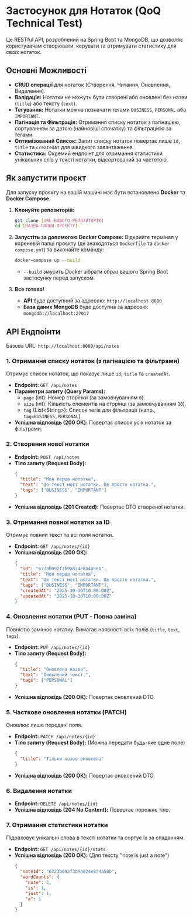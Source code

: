 # Застосунок для Нотаток (QoQ Technical Test)

Це RESTful API, розроблений на Spring Boot та MongoDB, що дозволяє користувачам створювати, керувати та отримувати статистику для своїх нотаток.


## Основні Можливості

* **CRUD операції** для нотаток (Створення, Читання, Оновлення, Видалення).
* **Валідація:** Нотатки не можуть бути створені або оновлені без назви (`title`) або тексту (`text`).
* **Тегування:** Нотатки можна позначати тегами `BUSINESS`, `PERSONAL` або `IMPORTANT`.
* **Пагінація та Фільтрація:** Отримання списку нотаток з пагінацією, сортуванням за датою (найновіші спочатку) та фільтрацією за тегами.
* **Оптимізований Список:** Запит списку нотаток повертає лише `id`, `title` та `createdAt` для швидкого завантаження.
* **Статистика:** Окремий ендпоінт для отримання статистики унікальних слів у тексті нотатки, відсортований за частотою.

## Як запустити проєкт

Для запуску проєкту на вашій машині має бути встановлено **Docker** та **Docker Compose**.

1.  **Клонуйте репозиторій:**

    ```sh
    git clone [URL-ВАШОГО-РЕПОЗИТОРІЮ]
    cd [НАЗВА-ПАПКИ-ПРОЄКТУ]
    ```

2.  **Запустіть за допомогою Docker Compose:**
    Відкрийте термінал у кореневій папці проєкту (де знаходяться `Dockerfile` та `docker-compose.yml`) та виконайте команду:

    ```sh
    docker-compose up --build
    ```

    * `--build` змусить Docker зібрати образ вашого Spring Boot застосунку перед запуском.

3.  **Все готово\!**

    * **API** буде доступний за адресою: `http://localhost:8080`
    * **База даних MongoDB** буде доступна за адресою: `mongodb://localhost:27017`

## API Ендпоінти

Базова URL: `http://localhost:8080/api/notes`

### 1\. Отримання списку нотаток (з пагінацією та фільтрами)

Отримує список нотаток, що показує лише `id`, `title` та `createdAt`.

* **Endpoint:** `GET /api/notes`
* **Параметри запиту (Query Params):**
    * `page` (int): Номер сторінки (за замовчуванням `0`).
    * `size` (int): Кількість елементів на сторінці (за замовчуванням `20`).
    * `tag` (List\<String\>): Список тегів для фільтрації (напр., `tag=BUSINESS,PERSONAL`).
* **Успішна відповідь (200 OK):** Повертає список усіх нотаток за фільтрами.


### 2\. Створення нової нотатки

* **Endpoint:** `POST /api/notes`
* **Тіло запиту (Request Body):**
  ```json
  {
    "title": "Моя перша нотатка",
    "text": "Це текст моєї нотатки. Це просто нотатка.",
    "tags": ["BUSINESS", "IMPORTANT"]
  }
  ```
* **Успішна відповідь (201 Created):** Повертає DTO створеної нотатки.

### 3\. Отримання повної нотатки за ID

Отримує повний текст та всі поля нотатки.

* **Endpoint:** `GET /api/notes/{id}`
* **Успішна відповідь (200 OK):**
  ```json
  {
    "id": "6723b092f3b9a824e8a4a58b",
    "title": "Моя перша нотатка",
    "text": "Це текст моєї нотатки. Це просто нотатка.",
    "tags": ["BUSINESS", "IMPORTANT"],
    "createdAt": "2025-10-30T10:00:00Z",
    "updatedAt": "2025-10-30T10:00:00Z"
  }
  ```

### 4\. Оновлення нотатки (PUT - Повна заміна)

Повністю замінює нотатку. Вимагає наявності всіх полів (`title`, `text`, `tags`).

* **Endpoint:** `PUT /api/notes/{id}`
* **Тіло запиту (Request Body):**
  ```json
  {
    "title": "Оновлена назва",
    "text": "Оновлений текст.",
    "tags": ["PERSONAL"]
  }
  ```
* **Успішна відповідь (200 OK):** Повертає оновлений DTO.

### 5\. Часткове оновлення нотатки (PATCH)

Оновлює лише передані поля.

* **Endpoint:** `PATCH /api/notes/{id}`
* **Тіло запиту (Request Body):** (Можна передати будь-яке одне поле)
  ```json
  {
    "title": "Тільки назва оновлена"
  }
  ```
* **Успішна відповідь (200 OK):** Повертає оновлений DTO.

### 6\. Видалення нотатки

* **Endpoint:** `DELETE /api/notes/{id}`
* **Успішна відповідь (204 No Content):** Повертає порожнє тіло.

### 7\. Отримання статистики нотатки

Підраховує унікальні слова в тексті нотатки та сортує їх за спаданням.

* **Endpoint:** `GET /api/notes/{id}/stats`
* **Успішна відповідь (200 OK):** (Для тексту "note is just a note")
  ```json
  {
    "noteId": "6723b092f3b9a824e8a4a58b",
    "wordCounts": {
      "note": 2,
      "is": 1,
      "just": 1,
      "a": 1
    }
  }
  ```